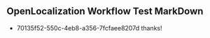 ## OpenLocalization Workflow Test MarkDown
* 70135f52-550c-4eb8-a356-7fcfaee8207d thanks!

<!--HONumber=Jul16_HO4-->


